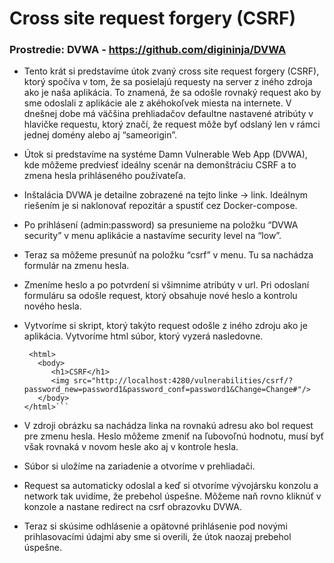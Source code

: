 # Cross site request forgery (CSRF)

### Prostredie: DVWA - https://github.com/digininja/DVWA  

- Tento krát si predstavíme útok zvaný cross site request forgery (CSRF), ktorý spočíva v tom, že sa posielajú requesty na server z iného zdroja ako je naša aplikácia. To znamená,
  že sa odošle rovnaký request ako by sme odoslali z aplikácie ale z akéhokoľvek miesta na internete. V dnešnej dobe má väčšina prehliadačov defaultne nastavené atribúty v hlavičke
  requestu, ktorý značí, že request môže byť odslaný len v rámci jednej domény alebo aj “sameorigin”.

- Útok si predstavíme na systéme Damn Vulnerable Web App (DVWA), kde môžeme predviesť ideálny scenár na demonštráciu CSRF a to zmena hesla prihláseného používateľa.

- Inštalácia DVWA je detailne zobrazené na tejto linke -> link. Ideálnym riešením je si naklonovať repozitár a spustiť cez Docker-compose.

- Po prihlásení (admin:password) sa presunieme na položku “DVWA security” v menu aplikácie a nastavíme security level na “low”.

- Teraz sa môžeme presunúť na položku “csrf” v menu. Tu sa nachádza formulár na zmenu hesla.

- Zmeníme heslo a po potvrdení si všimnime atribúty v url. Pri odoslaní formuláru sa odošle request, ktorý obsahuje nové heslo a kontrolu nového hesla.

- Vytvoríme si skript, ktorý takýto request odošle z iného zdroju ako je aplikácia. Vytvoríme html súbor, ktorý vyzerá nasledovne. 
   ```
    <html>
      <body>
         <h1>CSRF</h1>
         <img src="http://localhost:4280/vulnerabilities/csrf/?password_new=password1&password_conf=password1&Change=Change#"/>
      </body>
   </html>```
  
- V zdroji obrázku sa nachádza linka na rovnakú adresu ako bol request pre zmenu hesla. Heslo môžeme zmeniť na ľubovoľnú hodnotu, musí byť však rovnaká v novom hesle ako aj v kontrole hesla.

- Súbor si uložíme na zariadenie a otvoríme v prehliadači.

- Request sa automaticky odoslal a keď si otvoríme vývojársku konzolu a network tak uvidíme, že prebehol úspešne. Môžeme naň rovno kliknúť v konzole a nastane redirect na csrf obrazovku DVWA.

- Teraz si skúsime odhlásenie a opätovné prihlásenie pod novými prihlasovacími údajmi aby sme si overili, že útok naozaj prebehol úspešne.